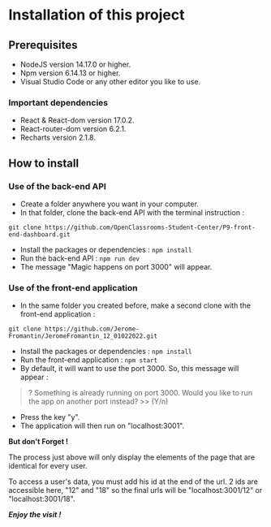 # Installation of this project

## Prerequisites

- NodeJS version 14.17.0 or higher.
- Npm version 6.14.13 or higher.
- Visual Studio Code or any other editor you like to use.

### Important dependencies
- React & React-dom version 17.0.2.
- React-router-dom version 6.2.1.
- Recharts version 2.1.8.


## How to install

### Use of the back-end API
- Create a folder anywhere you want in your computer.
- In that folder, clone the back-end API with the terminal instruction :
```
git clone https://github.com/OpenClassrooms-Student-Center/P9-front-end-dashboard.git
```
- Install the packages or dependencies : `npm install`
- Run the back-end API : `npm run dev`
- The message "Magic happens on port 3000" will appear.

### Use of the front-end application
- In the same folder you created before, make a second clone with the front-end application :
```
git clone https://github.com/Jerome-Fromantin/JeromeFromantin_12_01022022.git
```
- Install the packages or dependencies : `npm install`
- Run the front-end application : `npm start`
- By default, it will want to use the port 3000. So, this message will appear :
>? Something is already running on port 3000.
>Would you like to run the app on another port instead? >> (Y/n)
- Press the key "y".
- The application will then run on "localhost:3001".

**But don't Forget !**

The process just above will only display the elements of the page that are identical for every user.

To access a user's data, you must add his id at the end of the url.
2 ids are accessible here, "12" and "18" so the final urls will be "localhost:3001/12" or "localhost:3001/18".

***Enjoy the visit !***